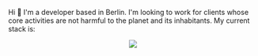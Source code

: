 Hi 👋
I'm a developer based in Berlin. 
I'm looking to work for clients whose core activities are not harmful to the planet and its inhabitants.
My current stack is: 
<p align="center">
  <a href="https://skillicons.dev">
    <img src="https://skillicons.dev/icons?i=js,html,css,figma,ruby" />
  </a>
</p>

<!--
**Piboche/Piboche** is a ✨ _special_ ✨ repository because its `README.md` (this file) appears on your GitHub profile.

Here are some ideas to get you started:

- 🔭 I’m currently working on ...
- 🌱 I’m currently learning ...
- 👯 I’m looking to collaborate on ...
- 🤔 I’m looking for help with ...
- 💬 Ask me about ...
- 📫 How to reach me: ...
- 😄 Pronouns: ...
- ⚡ Fun fact: ...
-->
